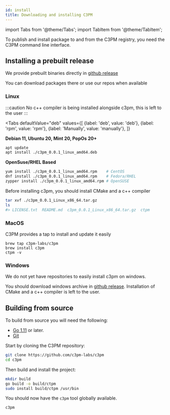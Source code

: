 ```yaml
---
id: install
title: Downloading and installing C3PM
---
```


import Tabs from '@theme/Tabs';
import TabItem from '@theme/TabItem';

To publish and install package to and from the C3PM registry, you need the C3PM command line interface.


## Installing a prebuilt release


We provide prebuilt binaries directly in [github release](https://github.com/c3pm-labs/c3pm/releases/latest)

You can download packages there or use our repos when available


### Linux

:::caution
No c++ compiler is being installed alongside c3pm, this is left to the user
:::

<Tabs
	defaultValue="deb"
	values={[
		{label: 'deb', value: 'deb'},
		{label: 'rpm', value: 'rpm'},
		{label: 'Manually', value: 'manually'},
	]}
>
<TabItem value="deb">

**Debian 11, Ubuntu 20, Mint 20, PopOs 20+**

```bash
apt update
apt install ./c3pm_0.0.1_linux_amd64.deb
```
</TabItem>
<TabItem value="rpm">

**OpenSuse/RHEL Based**

```bash
yum install ./c3pm_0.0.1_linux_amd64.rpm    # CentOS
dnf install ./c3pm_0.0.1_linux_amd64.rpm    # Fedora/RHEL
zypper install ./c3pm_0.0.1_linux_amd64.rpm # OpenSUSE
```

</TabItem>
<TabItem value="manually">

Before installing c3pm, you should install CMake and a c++ compiler

```bash
tar xvf ./c3pm_0.0.1_Linux_x86_64.tar.gz
ls
#> LICENSE.txt  README.md  c3pm_0.0.1_Linux_x86_64.tar.gz  ctpm
```
</TabItem>
</Tabs>


### MacOS

C3PM provides a tap to install and update it easily

```
brew tap c3pm-labs/c3pm
brew install c3pm
ctpm -v
```

### Windows

We do not yet have repositories to easily install c3pm on windows.

You should download windows archive in [github release](https://github.com/c3pm-labs/c3pm/releases/latest).
Installation of CMake and a c++ compiler is left to the user.

## Building from source

To build from source you will need the following:

* [Go 1.11](https://golang.org) or later.
* [Git](https://git-scm.com)

Start by cloning the C3PM repository:

```bash
git clone https://github.com/c3pm-labs/c3pm
cd c3pm
```

Then build and install the project:

```bash
mkdir build
go build -o build/ctpm
sudo install build/ctpm /usr/bin
```

You should now have the `c3pm` tool globally available.

```bash
c3pm
```
